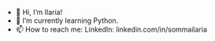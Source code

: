 - 👋 Hi, I’m Ilaria! 
- 🌱 I’m currently learning Python.
- 📫 How to reach me: 
LinkedIn: linkedin.com/in/sommailaria 

<!---
sommailaria/sommailaria is a ✨ special ✨ repository because its `README.md` (this file) appears on your GitHub profile.
You can click the Preview link to take a look at your changes.
--->
